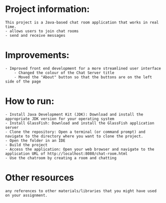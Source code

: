 # Project information: 
    This project is a Java-based chat room application that works in real time.
    - allows users to join chat rooms
    - send and receive messages


# Improvements: 
    - Improved front end development for a more streamlined user interface
        - Changed the colour of the Chat Server title
        - Moved the "About" button so that the buttons are on the left side of the page


# How to run: 
    - Install Java Development Kit (JDK): Download and install the appropriate JDK version for your operating system
    - Install GlassFish: Download and install the GlassFish application server
    - Clone the repository: Open a terminal (or command prompt) and navigate to the directory where you want to clone the project.
    - Open the folder in an IDE
    - Build the project
    - Access the application: Open your web browser and navigate to the application URL of http://localhost:8080/chat-room.html
    - Use the chatroom by creating a room and chatting


# Other resources
    any references to other materials/libraries that you might have used on your assignment.
